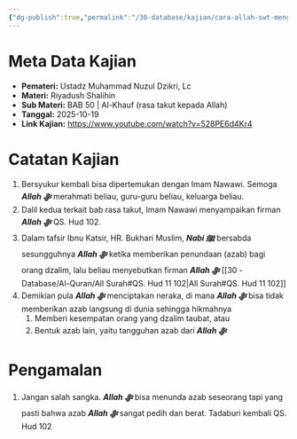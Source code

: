 ```yaml
---
{"dg-publish":true,"permalink":"/30-database/kajian/cara-allah-swt-mengazab/","tags":["kajian"]}
---
```





# Meta Data Kajian 
<div><ul class="dataview list-view-ul"><li><span><strong>Pemateri:</strong> Ustadz Muhammad Nuzul Dzikri, Lc</span></li><li><span><strong>Materi:</strong> Riyadush Shalihin</span></li><li><span><strong>Sub Materi:</strong> BAB 50 | Al-Khauf (rasa takut kepada Allah)</span></li><li><span><strong>Tanggal:</strong> 2025-10-19</span></li><li><span><strong>Link Kajian:</strong> <a rel="noopener nofollow" class="external-link" href="https://www.youtube.com/watch?v=528PE6d4Kr4" target="_blank">https://www.youtube.com/watch?v=528PE6d4Kr4</a></span></li></ul></div>

# Catatan Kajian
1. Bersyukur kembali bisa dipertemukan dengan Imam Nawawi. Semoga ***Allah ﷻ*** merahmati beliau, guru-guru beliau, keluarga beliau.
2. Dalil kedua terkait bab rasa takut, Imam Nawawi menyampaikan firman ***Allah ﷻ*** QS. Hud 102. 
3. Dalam tafsir Ibnu Katsir, HR. Bukhari Muslim, ***Nabi ﷺ*** bersabda sesungguhnya ***Allah ﷻ*** ketika memberikan penundaan (azab) bagi orang dzalim, lalu beliau menyebutkan firman ***Allah ﷻ*** [[30 - Database/Al-Quran/All Surah#QS. Hud 11 102\|All Surah#QS. Hud 11 102]]
4. Demikian pula ***Allah ﷻ*** menciptakan neraka, di mana ***Allah ﷻ*** bisa tidak memberikan azab langsung di dunia sehingga hikmahnya
	1. Memberi kesempatan orang yang dzalim taubat, atau
	2. Bentuk azab lain, yaitu tangguhan azab dari ***Allah ﷻ*** 
# Pengamalan
1. Jangan salah sangka. ***Allah ﷻ*** bisa menunda azab seseorang tapi yang pasti bahwa azab ***Allah ﷻ*** sangat pedih dan berat. Tadaburi kembali QS. Hud 102
 
 